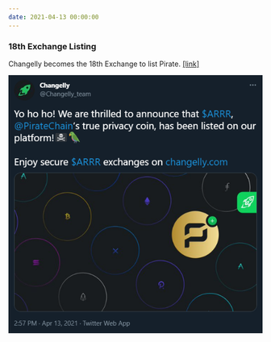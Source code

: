 ```yaml
---
date: 2021-04-13 00:00:00
---
```


### 18th Exchange Listing

Changelly becomes the 18th Exchange to list Pirate. [[link]](https://twitter.com/Changelly_team/status/1381954647020040195)

[![18th Exchange Listing](assets/img/posts/Changelly-ANN.png)](assets/img/posts/Changelly-ANN.png)

